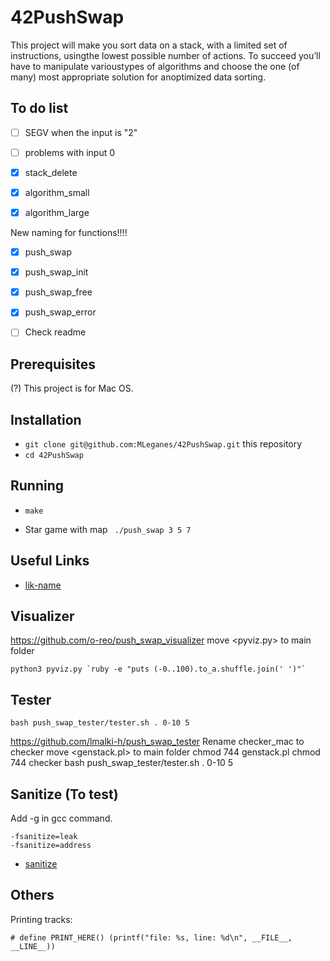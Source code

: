 # 42PushSwap

This project will make you sort data on a stack, with a limited set of instructions, usingthe lowest possible number of actions. To succeed you’ll have to manipulate varioustypes of algorithms and choose the one (of many) most appropriate solution for anoptimized data sorting.

## To do list
  
- [ ] 	SEGV when the input is "2"
- [ ] 	problems with input 0  
- [X] 	stack_delete

- [X] 	algorithm_small
- [x] 	algorithm_large

New naming for functions!!!!
- [X] 	push_swap
- [X] 	push_swap_init
- [X] 	push_swap_free
- [X] 	push_swap_error

	
- [ ]   Check readme

## Prerequisites

(?) This project is for Mac OS.

## Installation

* `git clone git@github.com:MLeganes/42PushSwap.git` this repository
* `cd 42PushSwap`

## Running
 
* `make`

* Star game with map ``` ./push_swap 3 5 7```

## Useful Links

* [lik-name](https://link.example)


## Visualizer

https://github.com/o-reo/push_swap_visualizer
move <pyviz.py> to main folder
	
	python3 pyviz.py `ruby -e "puts (-0..100).to_a.shuffle.join(' ')"`


## Tester

	bash push_swap_tester/tester.sh . 0-10 5

https://github.com/lmalki-h/push_swap_tester
Rename checker_mac to checker
move <genstack.pl> to main folder
chmod 744 genstack.pl
chmod 744 checker
bash push_swap_tester/tester.sh . 0-10 5

## Sanitize (To test)

Add -g in gcc command.

	-fsanitize=leak
	-fsanitize=address

* [sanitize](https://github.com/google/sanitizers/wiki/AddressSanitizerLeakSanitizer)

## Others

Printing tracks:

	# define PRINT_HERE() (printf("file: %s, line: %d\n", __FILE__, __LINE__))